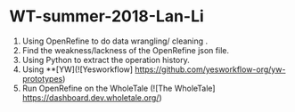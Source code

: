 # WT-summer-2018-Lan-Li
1. Using OpenRefine to do data wrangling/ cleaning .
2. Find the weakness/lackness of the OpenRefine json file.
3. Using Python to extract the operation history.
4. Using **[YW](![Yesworkflow] https://github.com/yesworkflow-org/yw-prototypes)
5. Run OpenRefine on the WholeTale (![The WholeTale] https://dashboard.dev.wholetale.org/)
